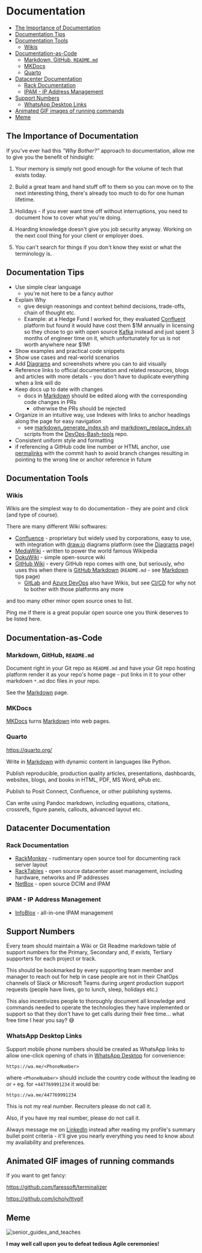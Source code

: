 # Documentation

<!-- INDEX_START -->

- [The Importance of Documentation](#the-importance-of-documentation)
- [Documentation Tips](#documentation-tips)
- [Documentation Tools](#documentation-tools)
  - [Wikis](#wikis)
- [Documentation-as-Code](#documentation-as-code)
  - [Markdown, GitHub, `README.md`](#markdown-github-readmemd)
  - [MKDocs](#mkdocs)
  - [Quarto](#quarto)
- [Datacenter Documentation](#datacenter-documentation)
  - [Rack Documentation](#rack-documentation)
  - [IPAM - IP Address Management](#ipam---ip-address-management)
- [Support Numbers](#support-numbers)
  - [WhatsApp Desktop Links](#whatsapp-desktop-links)
- [Animated GIF images of running commands](#animated-gif-images-of-running-commands)
- [Meme](#meme)

<!-- INDEX_END -->

## The Importance of Documentation

If you've ever had this _"Why Bother?"_ approach to documentation, allow me to give you the benefit of hindsight:

1. Your memory is simply not good enough for the volume of tech that exists today.

<!-- -->

2. Build a great team and hand stuff off to them so you can move on to the next interesting thing,
   there's already too much to do for one human lifetime.

<!-- -->

3. Holidays - if you ever want time off without interruptions, you need to document how to cover what you're doing.

<!-- -->

4. Hoarding knowledge doesn't give you job security anyway.
   Working on the next cool thing for your client or employer does.

<!-- -->

5. You can't search for things if you don't know they exist or what the terminology is.

## Documentation Tips

- Use simple clear language
  - you're not here to be a fancy author
- Explain Why
  - give design reasonings and context behind decisions, trade-offs, chain of thought etc.
  - Example: at a Hedge Fund I worked for, they evaluated [Confluent](confluent.md) platform but found it would have
    cost them \$1M annually in licensing so they chose to go with open source [Kafka](kafka.md) instead and just spent
    3 months of engineer time on it, which unfortunately for us is not worth anywhere near \$1M!
- Show examples and practical code snippets
- Show use cases and real-world scenarios
- Add [Diagrams](diagrams.md) and screenshots where you can to aid visually
- Reference links to official documentation and related resources, blogs and articles with more details -
  you don't have to duplicate everything when a link will do
- Keep docs up to date with changes
  - docs in [Markdown](markdown.md) should be edited along with the corresponding code changes in PRs
    - otherwise the PRs should be rejected
- Organize in an intuitive way, use Indexes with links to anchor headings along the page for easy navigation
  - see
    [markdown_generate_index.sh](https://github.com/HariSekhon/DevOps-Bash-tools/blob/master/git/markdown_generate_index.sh)
    and
    [markdown_replace_index.sh](https://github.com/HariSekhon/DevOps-Bash-tools/blob/master/git/markdown_replace_index.sh)
    scripts from the [DevOps-Bash-tools](devops-bash-tools.md) repo.
- Consistent uniform style and formatting
- if referencing a GitHub code line number or HTML anchor, use
  [permalinks](github.md#use-permalink-url-references-for-documentation-or-support-issues)
  with the commit hash to avoid branch changes resulting in pointing to the wrong line or anchor reference in future

## Documentation Tools

### Wikis

Wikis are the simplest way to do documentation - they are point and click (and type of course).

There are many different Wiki softwares:

- [Confluence](https://www.atlassian.com/software/confluence) - proprietary but widely used by corporations,
  easy to use, with integration with [draw.io](https://app.diagrams.net/) diagrams platform
  (see the [Diagrams](diagrams.md#gui--online-diagrams-tools) page)
- [MediaWiki](https://www.mediawiki.org/) - written to power the world famous Wikipedia
- [DokuWiki](https://www.dokuwiki.org/dokuwiki) - simple open-source wiki
- [GitHub Wiki](https://docs.github.com/en/communities/documenting-your-project-with-wikis) -
  every GitHub repo comes with one, but seriously, who uses this when there is
  [GitHub Markdown](https://docs.github.com/en/get-started/writing-on-github/getting-started-with-writing-and-formatting-on-github/basic-writing-and-formatting-syntax)
  (`README.md` - see [Markdown](markdown.md) tips page)
  - [GitLab](https://docs.gitlab.com/ee/user/project/wiki/) and
  [Azure DevOps](https://learn.microsoft.com/en-us/azure/devops/project/wiki/wiki-create-repo?view=azure-devops)
  also have Wikis, but see [CI/CD](ci-cd.md) for why not to bother with those platforms any more

and too many other minor open source ones to list.

Ping me if there is a great popular open source one you think deserves to be listed here.

## Documentation-as-Code

### Markdown, GitHub, `README.md`

Document right in your Git repo as `README.md` and have your Git repo hosting platform render it as your repo's home
page - put links in it to your other markdown `*.md` doc files in your repo.

See the [Markdown](markdown.md) page.

### MKDocs

[MKDocs](mkdocs.md) turns [Markdown](markdown.md) into web pages.

### Quarto

<https://quarto.org/>

Write in [Markdown](markdown.md) with dynamic content in languages like Python.

Publish reproducible, production quality articles, presentations, dashboards, websites, blogs, and books in HTML, PDF,
MS Word, ePub etc.

Publish to Posit Connect, Confluence, or other publishing systems.

Can write using Pandoc markdown, including equations, citations, crossrefs, figure panels, callouts, advanced layout
etc.

## Datacenter Documentation

### Rack Documentation

- [RackMonkey](http://flux.org.uk/projects/rackmonkey/) - rudimentary open source tool for documenting rack server layout
- [RackTables](https://www.racktables.org/) - open source datacenter asset management, including hardware, networks and
  IP addresses
- [NetBox](https://netboxlabs.com/oss/netbox/) - open source DCIM and IPAM

### IPAM - IP Address Management

- [InfoBlox](https://www.infoblox.com/) - all-in-one IPAM management

## Support Numbers

Every team should maintain a Wiki or Git Readme markdown table of support numbers for the Primary,
Secondary and, if exists, Tertiary supporters for each project or track.

This should be bookmarked by every supporting team member and manager
to reach out for help in case people are not in their ChatOps channels of Slack or Microsoft Teams during urgent
production support requests (people have lives, go to lunch, sleep, holidays etc.)

This also incentivizes people to thoroughly document all knowledge and commands needed to operate the technologies they
have implemented or support so that they don't have to get calls during their free time...
what free time I hear you say? 😅

### WhatsApp Desktop Links

Support mobile phone numbers should be created as WhatsApp links to allow one-click opening of chats in
[WhatsApp Desktop](https://www.whatsapp.com/download)
for convenience:

```web
https://wa.me/<PhoneNumber>
```

where `<PhoneNumber>` should include the country code without the leading `00` or `+` eg. for `+447769991234` it would be:

```web
https://wa.me/447769991234
```

This is not my real number. Recruiters please do not call it.

Also, if you have my real number, please do not call it.

Always message me on [LinkedIn](https://www.linkedin.com/in/HariSekhon) instead after reading my profile's summary
bullet point criteria - it'll give you nearly everything you need to know about my availability and preferences.

## Animated GIF images of running commands

If you want to get fancy:

<https://github.com/faressoft/terminalizer>

<https://github.com/icholy/ttygif>

## Meme

![senior_guides_and_teaches](images/non_toxic_senior_who_guides_and_teaches_me_I_will_fight_for_you.jpeg)

**I may well call upon you to defeat tedious Agile ceremonies!**
